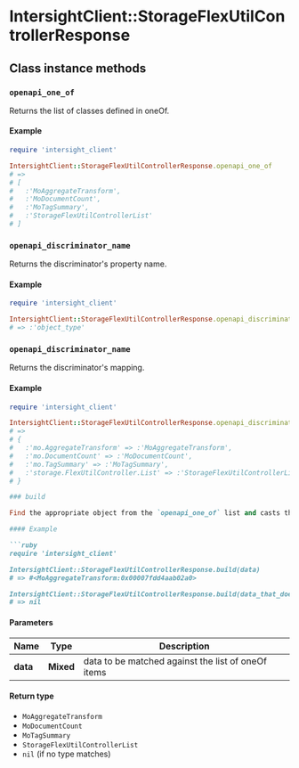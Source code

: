# IntersightClient::StorageFlexUtilControllerResponse

## Class instance methods

### `openapi_one_of`

Returns the list of classes defined in oneOf.

#### Example

```ruby
require 'intersight_client'

IntersightClient::StorageFlexUtilControllerResponse.openapi_one_of
# =>
# [
#   :'MoAggregateTransform',
#   :'MoDocumentCount',
#   :'MoTagSummary',
#   :'StorageFlexUtilControllerList'
# ]
```

### `openapi_discriminator_name`

Returns the discriminator's property name.

#### Example

```ruby
require 'intersight_client'

IntersightClient::StorageFlexUtilControllerResponse.openapi_discriminator_name
# => :'object_type'
```

### `openapi_discriminator_name`

Returns the discriminator's mapping.

#### Example

```ruby
require 'intersight_client'

IntersightClient::StorageFlexUtilControllerResponse.openapi_discriminator_mapping
# =>
# {
#   :'mo.AggregateTransform' => :'MoAggregateTransform',
#   :'mo.DocumentCount' => :'MoDocumentCount',
#   :'mo.TagSummary' => :'MoTagSummary',
#   :'storage.FlexUtilController.List' => :'StorageFlexUtilControllerList'
# }

### build

Find the appropriate object from the `openapi_one_of` list and casts the data into it.

#### Example

```ruby
require 'intersight_client'

IntersightClient::StorageFlexUtilControllerResponse.build(data)
# => #<MoAggregateTransform:0x00007fdd4aab02a0>

IntersightClient::StorageFlexUtilControllerResponse.build(data_that_doesnt_match)
# => nil
```

#### Parameters

| Name | Type | Description |
| ---- | ---- | ----------- |
| **data** | **Mixed** | data to be matched against the list of oneOf items |

#### Return type

- `MoAggregateTransform`
- `MoDocumentCount`
- `MoTagSummary`
- `StorageFlexUtilControllerList`
- `nil` (if no type matches)

